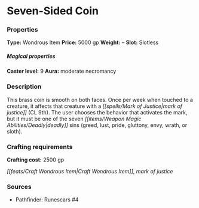 ﻿---
Title: "Seven-Sided Coin"
Type: "Wondrous Item"
Price: "5000 gp"
Weight: "–"
Slot: "Slotless"
Caster level: "9"
Aura: "moderate necromancy"
Description: |
  "This brass coin is smooth on both faces. Once per week when touched to a creature, it affects that creature with a _mark of justice_ (CL 9th). The user chooses the behavior that activates the mark, but it must be one of the seven deadly sins (greed, lust, pride, gluttony, envy, wrath, or sloth)."
Crafting cost: "2500 gp"
Sources: "['Pathfinder: Runescars #4']"
---

# Seven-Sided Coin

### Properties

**Type:** Wondrous Item **Price:** 5000 gp **Weight:** – **Slot:** Slotless

##### Magical properties

**Caster level:** 9 **Aura:** moderate necromancy

### Description

This brass coin is smooth on both faces. Once per week when touched to a creature, it affects that creature with a _[[spells/Mark of Justice|mark of justice]]_ (CL 9th). The user chooses the behavior that activates the mark, but it must be one of the seven _[[items/Weapon Magic Abilities/Deadly|deadly]]_ sins (greed, lust, pride, gluttony, envy, wrath, or sloth).

### Crafting requirements

**Crafting cost:** 2500 gp

_[[feats/Craft Wondrous Item|Craft Wondrous Item]]_, _mark of justice_

### Sources

* Pathfinder: Runescars #4